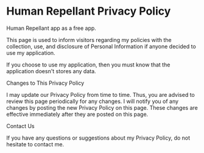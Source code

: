 # Human Repellant Privacy Policy

Human Repellant app as a free app.

This page is used to inform visitors regarding my policies with the collection, use, and disclosure of Personal Information if anyone decided to use my application.

If you choose to use my application, then you must know that the application doesn't stores any data.

Changes to This Privacy Policy

I may update our Privacy Policy from time to time. Thus, you are advised to review this page periodically for any changes. I will notify you of any changes by posting the new Privacy Policy on this page. These changes are effective immediately after they are posted on this page.

Contact Us

If you have any questions or suggestions about my Privacy Policy, do not hesitate to contact me.
